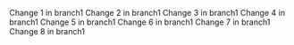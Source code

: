 Change 1 in branch1
Change 2 in branch1
Change 3 in branch1
Change 4 in branch1
Change 5 in branch1
Change 6 in branch1
Change 7 in branch1
Change 8 in branch1
